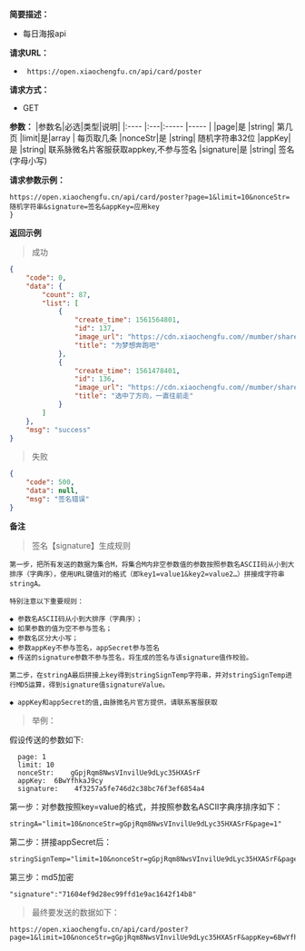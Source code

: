 **简要描述：** 

- 每日海报api

**请求URL：** 
- ` https://open.xiaochengfu.cn/api/card/poster`
  
**请求方式：**
- GET

**参数：** 
|参数名|必选|类型|说明|
|:----    |:---|:----- |-----   |
|page|是	|string|	第几页
|limit|是|array	| 每页取几条
|nonceStr|是	|string|	随机字符串32位
|appKey|是	|string|	联系脉微名片客服获取appkey,不参与签名
|signature|是	|string|	签名(字母小写)

**请求参数示例：**
```
https://open.xiaochengfu.cn/api/card/poster?page=1&limit=10&nonceStr=随机字符串&signature=签名&appKey=应用key
}

```


 **返回示例**
> 成功

```json
{
    "code": 0,
    "data": {
        "count": 87,
        "list": [
            {
                "create_time": 1561564801,
                "id": 137,
                "image_url": "https://cdn.xiaochengfu.com//mumber/share-card/20190623/2246a2a2632aa40954ab88ccd34702e4.jpg",
                "title": "为梦想奔跑吧"
            },
            {
                "create_time": 1561478401,
                "id": 136,
                "image_url": "https://cdn.xiaochengfu.com//mumber/share-card/20190621/85b8115498b2a89a82b276357e1194be.jpg",
                "title": "选中了方向，一直往前走"
            }
        ]
    },
    "msg": "success"
}
```
> 失败

```json
{
    "code": 500,
    "data": null,
    "msg": "签名错误"
}
```

 **备注** 
> 签名【signature】生成规则

```
第一步，把所有发送的数据为集合M，将集合M内非空参数值的参数按照参数名ASCII码从小到大排序（字典序），使用URL键值对的格式（即key1=value1&key2=value2…）拼接成字符串stringA。

特别注意以下重要规则：

◆ 参数名ASCII码从小到大排序（字典序）；
◆ 如果参数的值为空不参与签名；
◆ 参数名区分大小写；
◆ 参数appKey不参与签名，appSecret参与签名
◆ 传送的signature参数不参与签名，将生成的签名与该signature值作校验。

第二步，在stringA最后拼接上key得到stringSignTemp字符串，并对stringSignTemp进行MD5运算，得到signature值signatureValue。

◆ appKey和appSecret的值,由脉微名片官方提供，请联系客服获取
```


>举例：

假设传送的参数如下:

```shell
  page: 1
  limit: 10
  nonceStr:    gGpjRqm8NwsVInvilUe9dLyc35HXASrF
  appKey:  6BwYfhkaJ9cy
  signature:    4f3257a5fe746d2c38bc76f3ef6854a4
```
第一步：对参数按照key=value的格式，并按照参数名ASCII字典序排序如下：

```
stringA="limit=10&nonceStr=gGpjRqm8NwsVInvilUe9dLyc35HXASrF&page=1"
```

第二步：拼接appSecret后：

```
stringSignTemp="limit=10&nonceStr=gGpjRqm8NwsVInvilUe9dLyc35HXASrF&page=1&appSecret=Et71aqXsir4G0RWYJbZBxkQ5AwugOeM3"
```

第三步：md5加密

```
"signature":"71604ef9d28ec99ffd1e9ac1642f14b8"
```


> 最终要发送的数据如下：

```
https://open.xiaochengfu.cn/api/card/poster?page=1&limit=10&nonceStr=gGpjRqm8NwsVInvilUe9dLyc35HXASrF&appKey=6BwYfhkaJ9cy&signature=4f3257a5fe746d2c38bc76f3ef6854a4
```
